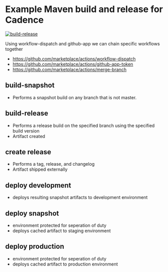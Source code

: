 
# Example Maven build and release for Cadence

[![build-release](https://github.com/casa-vega/maven-build/actions/workflows/build-release.yml/badge.svg)](https://github.com/casa-vega/maven-build/actions/workflows/build-release.yml)

Using workflow-dispatch and github-app we can chain specific workflows together

- https://github.com/marketplace/actions/workflow-dispatch
- https://github.com/marketplace/actions/github-app-token
- https://github.com/marketplace/actions/merge-branch

## build-snapshot
- Performs a snapshot build on any branch that is not master.

## build-release
- Performs a release build on the specified branch using the specified build version
- Artifact created

## create release
- Performs a tag, release, and changelog
- Artifact shipped externally

## deploy development
- deploys resulting snapshot artifacts to development environment

## deploy snapshot
- environment protected for seperation of duty
- deploys cached artifact to staging environment

## deploy production
- environment protected for seperation of duty
- deploys cached artifact to production environment

